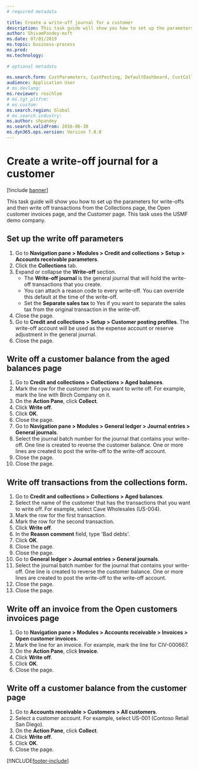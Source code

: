 ```yaml
--- 
# required metadata 
 
title: Create a write-off journal for a customer
description: This task guide will show you how to set up the parameters for write-offs and then write off transactions from the Collections page, the Open customer invoices page, and the Customer page. 
author: ShivamPandey-msft
ms.date: 07/01/2019
ms.topic: business-process 
ms.prod:  
ms.technology:  
 
# optional metadata 
 
ms.search.form: CustParameters, CustPosting, DefaultDashboard, CustCollectionsPoolsListPage, CustWriteOff, LedgerJournalTable, LedgerJournalTransDaily, CustCollections, CustOpenInvoicesListPage, CustTable   
audience: Application User 
# ms.devlang:  
ms.reviewer: roschlom
# ms.tgt_pltfrm:  
# ms.custom:  
ms.search.region: Global
# ms.search.industry: 
ms.author: shpandey
ms.search.validFrom: 2016-06-30 
ms.dyn365.ops.version: Version 7.0.0 
---
```

# Create a write-off journal for a customer

[!include [banner](../../includes/banner.md)]

This task guide will show you how to set up the parameters for write-offs and then write off transactions from the Collections page, the Open customer invoices page, and the Customer page. This task uses the USMF demo company.


## Set up the write off parameters
1. Go to **Navigation pane > Modules > Credit and collections > Setup > Accounts receivable parameters**.
2. Click the **Collections** tab.
3. Expand or collapse the **Write-off** section.
    - The **Write-off journal** is the general journal that will hold the write-off transactions that you create.  
    - You can attach a reason code to every write-off. You can override this default at the time of the write-off.  
    - Set the **Separate sales tax** to Yes if you want to separate the sales tax from the original transaction in the write-off.  
4. Close the page.
5. Go to **Credit and collections > Setup > Customer posting profiles**. The write-off account will be used as the expense account or reserve adjustment in the general journal.
6. Close the page.

## Write off a customer balance from the aged balances page
1. Go to **Credit and collections > Collections > Aged balances**.
2. Mark the row for the customer that you want to write off. For example, mark the line with Birch Company on it.
3. On the **Action Pane**, click **Collect**.
4. Click **Write off**.
5. Click **OK**.
6. Close the page.
7. Go to **Navigation pane > Modules > General ledger > Journal entries > General journals**.
8. Select the journal batch number for the journal that contains your write-off. One line is created to reverse the customer balance. One or more lines are created to post the write-off to the write-off account.  
9. Close the page.
10. Close the page.

## Write off transactions from the collections form.
1. Go to **Credit and collections > Collections > Aged balances**.
2. Select the name of the customer that has the transactions that you want to write off. For example, select Cave Wholesales (US-004).
3. Mark the row for the first transaction.
4. Mark the row for the second transaction.
5. Click **Write off**.
6. In the **Reason comment** field, type 'Bad debts'.
7. Click **OK**.
8. Close the page.
9. Close the page.
10. Go to **General ledger > Journal entries > General journals**.
11. Select the journal batch number for the journal that contains your write-off. One line is created to reverse the customer balance. One or more lines are created to post the write-off to the write-off account.  
12. Close the page.
13. Close the page.

## Write off an invoice from the Open customers invoices page
1. Go to **Navigation pane > Modules > Accounts receivable > Invoices > Open customer invoices**.
2. Mark the line for an invoice. For example, mark the line for CIV-000667.
3. On the **Action Pane**, click **Invoice**.
4. Click **Write off**.
5. Click **OK**.
6. Close the page.

## Write off a customer balance from the customer page
1. Go to **Accounts receivable > Customers > All customers**.
2. Select a customer account. For example, select US-001 (Contoso Retail San Diego).
3. On the **Action Pane**, click **Collect**.
4. Click **Write off**.
5. Click **OK**.
6. Close the page.



[!INCLUDE[footer-include](../../../includes/footer-banner.md)]